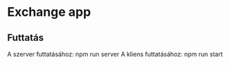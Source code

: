 # Exchange app

## Futtatás

A szerver futtatásához: npm run server
A kliens futtatásához: npm run start
